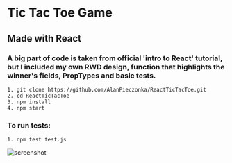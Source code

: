 # Tic Tac Toe Game
## Made with React
### A big part of code is taken from official 'intro to React' tutorial, but I included my own RWD design, function that highlights the winner's fields, PropTypes and basic tests. 

	1. git clone https://github.com/AlanPieczonka/ReactTicTacToe.git
	2. cd ReactTicTacToe
	3. npm install
	4. npm start 

### To run tests: 
	1. npm test test.js
![screenshot](https://user-images.githubusercontent.com/20932829/29835447-526858e8-8cf2-11e7-80aa-b2678dcada8c.jpg)
